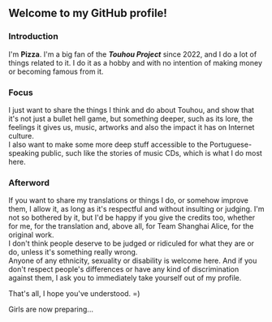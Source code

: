 ## Welcome to my GitHub profile!

### Introduction
I'm **Pizza**. I'm a big fan of the ***Touhou Project*** since 2022, and I do a lot of things related to it. I do it as a hobby and with no intention of making money or becoming famous from it.

### Focus
I just want to share the things I think and do about Touhou, and show that it's not just a bullet hell game, but something deeper, such as its lore, the feelings it gives us, music, artworks and also the impact it has on Internet culture.  
I also want to make some more deep stuff accessible to the Portuguese-speaking public, such like the stories of music CDs, which is what I do most here.

### Afterword
If you want to share my translations or things I do, or somehow improve them, I allow it, as long as it's respectful and without insulting or judging. I'm not so bothered by it, but I'd be happy if you give the credits too, whether for me, for the translation and, above all, for Team Shanghai Alice, for the original work.  
I don't think people deserve to be judged or ridiculed for what they are or do, unless it's something really wrong.  
Anyone of any ethnicity, sexuality or disability is welcome here. And if you don't respect people's differences or have any kind of discrimination against them, I ask you to immediately take yourself out of my profile.  

That's all, I hope you've understood. =)  

Girls are now preparing...
